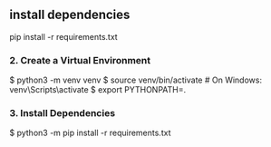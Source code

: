 ## install dependencies
pip install -r requirements.txt

### 2. Create a Virtual Environment

$ python3 -m venv venv
$ source venv/bin/activate  # On Windows: venv\Scripts\activate
$ export PYTHONPATH=.
### 3. Install Dependencies

$ python3 -m pip install -r requirements.txt